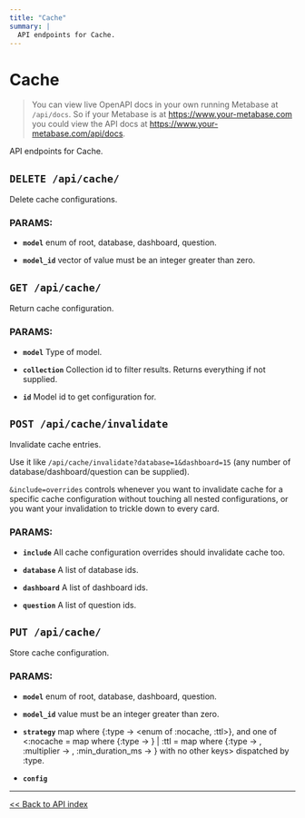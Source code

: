 ```yaml
---
title: "Cache"
summary: |
  API endpoints for Cache.
---
```


# Cache

> You can view live OpenAPI docs in your own running Metabase at `/api/docs`.
   So if your Metabase is at https://www.your-metabase.com you could view
   the API docs at https://www.your-metabase.com/api/docs.

API endpoints for Cache.

## `DELETE /api/cache/`

Delete cache configurations.

### PARAMS:

-  **`model`** enum of root, database, dashboard, question.

-  **`model_id`** vector of value must be an integer greater than zero.

## `GET /api/cache/`

Return cache configuration.

### PARAMS:

-  **`model`** Type of model.

-  **`collection`** Collection id to filter results. Returns everything if not supplied.

-  **`id`** Model id to get configuration for.

## `POST /api/cache/invalidate`

Invalidate cache entries.

  Use it like `/api/cache/invalidate?database=1&dashboard=15` (any number of database/dashboard/question can be
  supplied).

  `&include=overrides` controls whenever you want to invalidate cache for a specific cache configuration without
  touching all nested configurations, or you want your invalidation to trickle down to every card.

### PARAMS:

-  **`include`** All cache configuration overrides should invalidate cache too.

-  **`database`** A list of database ids.

-  **`dashboard`** A list of dashboard ids.

-  **`question`** A list of question ids.

## `PUT /api/cache/`

Store cache configuration.

### PARAMS:

-  **`model`** enum of root, database, dashboard, question.

-  **`model_id`** value must be an integer greater than zero.

-  **`strategy`** map where {:type -> <enum of :nocache, :ttl>}, and one of <:nocache = map where {:type -> <keyword>} | :ttl = map where {:type -> <must equal :ttl>, :multiplier -> <value must be an integer greater than zero.>, :min_duration_ms -> <value must be an integer greater than zero.>} with no other keys> dispatched by :type.

-  **`config`**

---

[<< Back to API index](../api-documentation.md)
